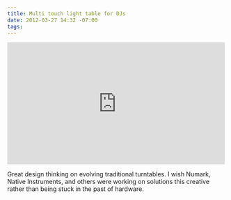 ```yaml
---
title: Multi touch light table for DJs
date: 2012-03-27 14:32 -07:00
tags:
---
```


<iframe src="http://player.vimeo.com/video/13658956?title=0&amp;byline=0&amp;portrait=0&amp;color=ffffff" width="500" height="281" frameborder="0" webkitAllowFullScreen mozallowfullscreen allowFullScreen></iframe>

Great design thinking on evolving traditional turntables. I wish Numark, Native Instruments, and others  were working on solutions this creative rather than being stuck in the past of hardware. 


